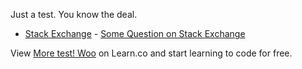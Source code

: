 Just a test. You know the deal.

* [Stack Exchange](http://www.stackexchange.com) - [Some Question on Stack Exchange](http://www.stackexchange.com/questions/123)

<p class='util--hide'>View <a href='https://learn.co/lessons/more-test-woo'>More test! Woo</a> on Learn.co and start learning to code for free.</p>
